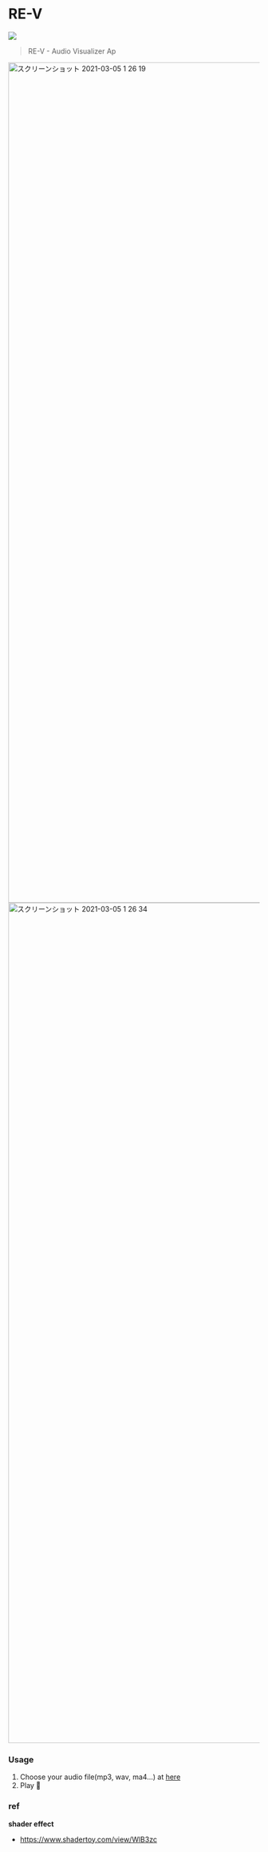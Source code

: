 # RE-V

![](https://re-v.vercel.app/og-image.png)

> RE-V - Audio Visualizer Ap

<img width="1680" alt="スクリーンショット 2021-03-05 1 26 19" src="https://user-images.githubusercontent.com/38882716/109995697-de47c300-7d51-11eb-8c86-191dade23d9f.png">

<img width="1680" alt="スクリーンショット 2021-03-05 1 26 34" src="https://user-images.githubusercontent.com/38882716/109995726-e69ffe00-7d51-11eb-832f-63f1a681ee76.png">

### Usage

1. Choose your audio file(mp3, wav, ma4...) at [here](https://re-v.vercel.app/)
2. Play :woman_dancing:

### ref
**shader effect**
- https://www.shadertoy.com/view/WlB3zc
